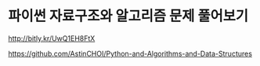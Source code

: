 # 파이썬 자료구조와 알고리즘 문제 풀어보기 

http://bitly.kr/UwQ1EH8FtX

https://github.com/AstinCHOI/Python-and-Algorithms-and-Data-Structures